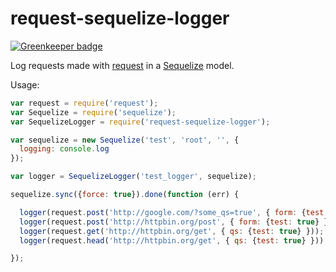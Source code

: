 request-sequelize-logger
========================

[![Greenkeeper badge](https://badges.greenkeeper.io/LoicMahieu/request-sequelize-logger.svg)](https://greenkeeper.io/)

Log requests made with [request](https://github.com/request/request) in a [Sequelize](https://github.com/sequelize/sequelize) model.

Usage:

```js
var request = require('request');
var Sequelize = require('sequelize');
var SequelizeLogger = require('request-sequelize-logger');

var sequelize = new Sequelize('test', 'root', '', {
  logging: console.log
});

var logger = SequelizeLogger('test_logger', sequelize);

sequelize.sync({force: true}).done(function (err) {

  logger(request.post('http://google.com/?some_qs=true', { form: {test: true} }));
  logger(request.post('http://httpbin.org/post', { form: {test: true} }));
  logger(request.get('http://httpbin.org/get', { qs: {test: true} }));
  logger(request.head('http://httpbin.org/get', { qs: {test: true} }));

});
```
